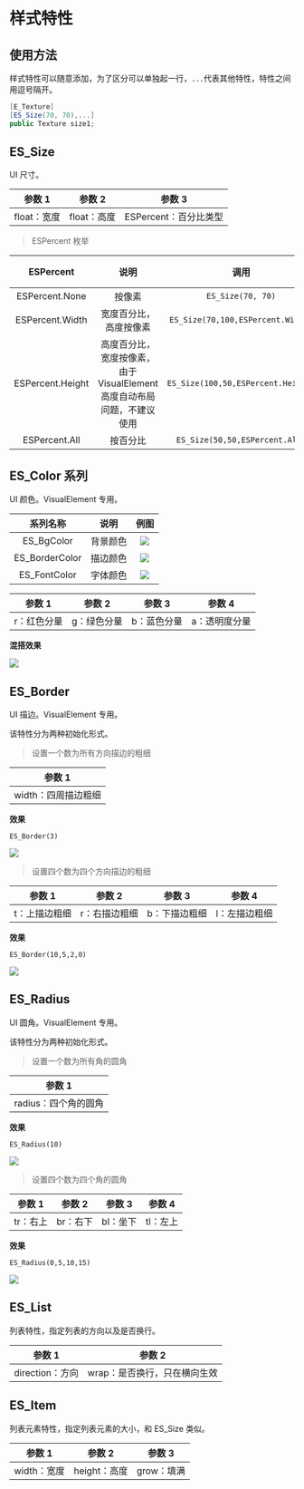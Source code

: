 # 样式特性

## 使用方法

样式特性可以随意添加，为了区分可以单独起一行，`...`代表其他特性，特性之间用逗号隔开。

```C#
[E_Texture]
[ES_Size(70, 70),...]
public Texture size1;
```

## ES_Size

UI 尺寸。

|   参数 1    |   参数 2    |        参数 3         |
| :---------: | :---------: | :-------------------: |
| float：宽度 | float：高度 | ESPercent：百分比类型 |

> ESPercent 枚举

|    ESPercent     |                                  说明                                   |                调用                |                             例图                              |
| :--------------: | :---------------------------------------------------------------------: | :--------------------------------: | :-----------------------------------------------------------: |
|  ESPercent.None  |                                 按像素                                  |         `ES_Size(70, 70)`          | ![](https://img.busyo.buzz/imgUpload/20240528-152945-323.png) |
| ESPercent.Width  |                         宽度百分比，高度按像素                          | `ES_Size(70,100,ESPercent.Width)`  | ![](https://img.busyo.buzz/imgUpload/20240528-153319-434.png) |
| ESPercent.Height | 高度百分比，宽度按像素，由于 VisualElement 高度自动布局问题，不建议使用 | `ES_Size(100,50,ESPercent.Height)` | ![](https://img.busyo.buzz/imgUpload/20240528-154531-540.png) |
|  ESPercent.All   |                                按百分比                                 |   `ES_Size(50,50,ESPercent.All)`   | ![](https://img.busyo.buzz/imgUpload/20240528-154623-988.png) |

## ES_Color 系列

UI 颜色。VisualElement 专用。

|    系列名称    |   说明   |                             例图                              |
| :------------: | :------: | :-----------------------------------------------------------: |
|   ES_BgColor   | 背景颜色 | ![](https://img.busyo.buzz/imgUpload/20240528-155201-260.png) |
| ES_BorderColor | 描边颜色 | ![](https://img.busyo.buzz/imgUpload/20240528-155231-531.png) |
|  ES_FontColor  | 字体颜色 | ![](https://img.busyo.buzz/imgUpload/20240528-155316-29.png)  |

|   参数 1    |   参数 2    |   参数 3    |    参数 4     |
| :---------: | :---------: | :---------: | :-----------: |
| r：红色分量 | g：绿色分量 | b：蓝色分量 | a：透明度分量 |

**混搭效果**

![](https://img.busyo.buzz/imgUpload/20240528-155411-685.png)

## ES_Border

UI 描边。VisualElement 专用。

该特性分为两种初始化形式。

> 设置一个数为所有方向描边的粗细

|       参数 1        |
| :-----------------: |
| width：四周描边粗细 |

**效果**

`ES_Border(3)`

![](https://img.busyo.buzz/imgUpload/20240528-155231-531.png)

> 设置四个数为四个方向描边的粗细

|    参数 1     |    参数 2     |    参数 3     |    参数 4     |
| :-----------: | :-----------: | :-----------: | :-----------: |
| t：上描边粗细 | r：右描边粗细 | b：下描边粗细 | l：左描边粗细 |

**效果**

`ES_Border(10,5,2,0)`

![](https://img.busyo.buzz/imgUpload/20240528-160316-163.png)

## ES_Radius

UI 圆角。VisualElement 专用。

该特性分为两种初始化形式。

> 设置一个数为所有角的圆角

|        参数 1        |
| :------------------: |
| radius：四个角的圆角 |

**效果**

`ES_Radius(10)`

![](https://img.busyo.buzz/imgUpload/20240528-161217-420.png)

> 设置四个数为四个角的圆角

|  参数 1  |  参数 2  |  参数 3  |  参数 4  |
| :------: | :------: | :------: | :------: |
| tr：右上 | br：右下 | bl：坐下 | tl：左上 |

**效果**

`ES_Radius(0,5,10,15)`

![](https://img.busyo.buzz/imgUpload/20240528-161349-149.png)

## ES_List

列表特性，指定列表的方向以及是否换行。

|     参数 1      |            参数 2            |
| :-------------: | :--------------------------: |
| direction：方向 | wrap：是否换行，只在横向生效 |

## ES_Item

列表元素特性，指定列表元素的大小，和 ES_Size 类似。

|   参数 1    |    参数 2    |   参数 3   |
| :---------: | :----------: | :--------: |
| width：宽度 | height：高度 | grow：填满 |
